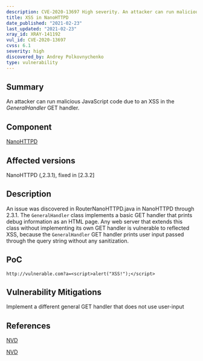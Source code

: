 ```yaml
---
description: CVE-2020-13697 High severity. An attacker can run malicious JavaScript code due to an XSS in the *GeneralHandler* GET handler.
title: XSS in NanoHTTPD
date_published: "2021-02-23"
last_updated: "2021-02-23"
xray_id: XRAY-141192
vul_id: CVE-2020-13697
cvss: 6.1
severity: high
discovered_by: Andrey Polkovnychenko
type: vulnerability
---
```

## Summary
An attacker can run malicious JavaScript code due to an XSS in the *GeneralHandler* GET handler.

## Component

[NanoHTTPD](https://github.com/NanoHttpd/nanohttpd)

## Affected versions

NanoHTTPD (,2.3.1), fixed in [2.3.2]

## Description

An issue was discovered in RouterNanoHTTPD.java in NanoHTTPD through 2.3.1. The `GeneralHandler` class implements a basic GET handler that prints debug information as an HTML page. Any web server that extends this class without implementing its own GET handler is vulnerable to reflected XSS, because the `GeneralHandler` GET handler prints user input passed through the query string without any sanitization.

## PoC

`http://vulnerable.com?a=<script>alert("XSS!");</script>`



## Vulnerability Mitigations

Implement a different general GET handler that does not use user-input

## References

[NVD](https://nvd.nist.gov/vuln/detail/CVE-2020-13697)

[NVD](https://nvd.nist.gov/vuln/detail/CVE-2020-13697)